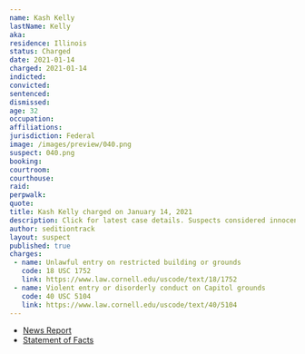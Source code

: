 ```yaml
---
name: Kash Kelly
lastName: Kelly
aka:
residence: Illinois
status: Charged
date: 2021-01-14
charged: 2021-01-14
indicted:
convicted: 
sentenced: 
dismissed: 
age: 32
occupation:
affiliations:
jurisdiction: Federal
image: /images/preview/040.png
suspect: 040.png
booking:
courtroom:
courthouse:
raid:
perpwalk:
quote:
title: Kash Kelly charged on January 14, 2021
description: Click for latest case details. Suspects considered innocent until proven guilty.
author: seditiontrack
layout: suspect
published: true
charges:
 - name: Unlawful entry on restricted building or grounds
   code: 18 USC 1752
   link: https://www.law.cornell.edu/uscode/text/18/1752
 - name: Violent entry or disorderly conduct on Capitol grounds
   code: 40 USC 5104
   link: https://www.law.cornell.edu/uscode/text/40/5104
---
```

- [News Report](https://www.nwitimes.com/news/update-hammond-man-charged-by-feds-in-capitol-siege/article_3e13f9f1-f6f3-5034-a712-5bbf2f80eb9f.html)
- [Statement of Facts](https://extremism.gwu.edu/sites/g/files/zaxdzs2191/f/Kash%20Lee%20Kelly%20Statement%20of%20Facts.pdf)
